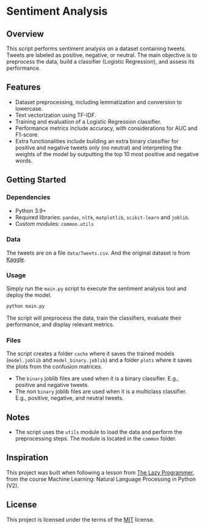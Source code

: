 # Sentiment Analysis

## Overview

This script performs sentiment analysis on a dataset containing tweets. Tweets are labeled as positive, negative, or
neutral. The main objective is to preprocess the data, build a classifier (Logistic Regression), and assess its
performance.

## Features

- Dataset preprocessing, including lemmatization and conversion to lowercase.
- Text vectorization using TF-IDF.
- Training and evaluation of a Logistic Regression classifier.
- Performance metrics include accuracy, with considerations for AUC and F1-score.
- Extra functionalities include building an extra binary classifier for positive and negative tweets only (no neutral)
  and interpreting the weights of the model by outputting the top 10 most positive and negative words.

## Getting Started

### Dependencies

- Python 3.9+
- Required libraries: `pandas`, `nltk`, `matplotlib`, `scikit-learn` and `joblib`.
- Custom modules: `common.utils`

### Data

The tweets are on a file `data/Tweets.csv`. And the original dataset is
from [Kaggle](https://www.kaggle.com/crowdflower/twitter-airline-sentiment).

### Usage

Simply run the `main.py` script to execute the sentiment analysis tool and deploy the model.

```bash
python main.py
```

The script will preprocess the data, train the classifiers, evaluate their performance, and display relevant metrics.

### Files

The script creates a folder `cache` where it saves the trained models (`model.joblib` and `model_binary.joblib`)
and a folder `plots` where it saves the plots from the confusion matrices.

- The `binary` joblib files are used when it is a binary classifier. E.g., positive and negative tweets.
- The non `binary` joblib files are used when it is a multiclass classifier. E.g., positive, negative, and neutral
  tweets.

## Notes

- The script uses the `utils` module to load the data and perform the preprocessing steps. The module is located in
  the `common` folder.

## Inspiration

This project was built when following a lesson from [The Lazy Programmer](https://github.com/lazyprogrammer), from the
course Machine Learning: Natural Language Processing in Python (V2).

## License

This project is licensed under the terms of the [MIT](https://choosealicense.com/licenses/mit/) license.

